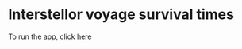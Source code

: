 # Interstellor voyage survival times

To run the app, click [here](https://arendsee.shinyapps.io/interstellar/)
